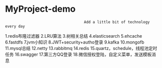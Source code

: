 # MyProject-demo
                                        Add a little bit of technology every day
1.redis布隆过滤器  2.LRU算法  3.树相关总结  4.elasticsearch  5.ehcache
6.fastdfs  7.jvm小知识  8.JWT+security+autho登录  9.kafka  10.mongofb
11.mysql总结  12.netty  13.rabbitmq  14.redis 15.quartz，schedule，线程池定时任务
16.swagger  17.第三方QQ登录  18.微信授权登陆，自定义菜单，发送模板消息
